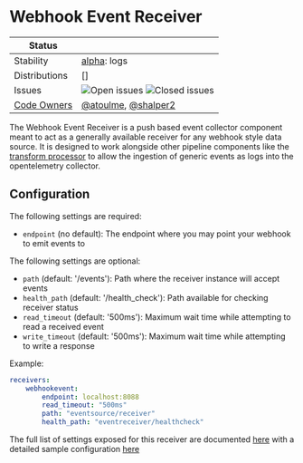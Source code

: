 # Webhook Event Receiver

<!-- status autogenerated section -->
| Status        |           |
| ------------- |-----------|
| Stability     | [alpha]: logs   |
| Distributions | [] |
| Issues        | ![Open issues](https://img.shields.io/github/issues-search/open-telemetry/opentelemetry-collector-contrib?query=is%3Aissue%20is%3Aopen%20label%3Areceiver%2Fwebhookevent%20&label=open&color=orange&logo=opentelemetry) ![Closed issues](https://img.shields.io/github/issues-search/open-telemetry/opentelemetry-collector-contrib?query=is%3Aissue%20is%3Aclosed%20label%3Areceiver%2Fwebhookevent%20&label=closed&color=blue&logo=opentelemetry) |
| [Code Owners](https://github.com/open-telemetry/opentelemetry-collector-contrib/blob/main/CONTRIBUTING.md#becoming-a-code-owner)    | [@atoulme](https://www.github.com/atoulme), [@shalper2](https://www.github.com/shalper2) |

[alpha]: https://github.com/open-telemetry/opentelemetry-collector#alpha
<!-- end autogenerated section -->

The Webhook Event Receiver is a push based event collector component meant to act as a generally available receiver for any webhook style data source. It is designed to work alongside other pipeline components
like the [transform processor](https://github.com/open-telemetry/opentelemetry-collector-contrib/tree/main/processor/transformprocessor) to allow the ingestion of generic events as logs into the opentelemetry 
collector.

## Configuration

The following settings are required:

* `endpoint` (no default): The endpoint where you may point your webhook to emit events to

The following settings are optional:

* `path` (default: '/events'): Path where the receiver instance will accept events 
* `health_path` (default: '/health_check'): Path available for checking receiver status
* `read_timeout` (default: '500ms'): Maximum wait time while attempting to read a received event
* `write_timeout` (default: '500ms'): Maximum wait time while attempting to write a response

Example:
```yaml
receivers:
    webhookevent:
        endpoint: localhost:8088
        read_timeout: "500ms"
        path: "eventsource/receiver"
        health_path: "eventreceiver/healthcheck"
```
The full list of settings exposed for this receiver are documented [here](./config.go) with a detailed sample configuration [here](./testdata/config.yaml)

